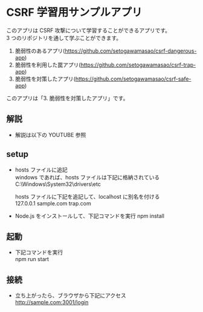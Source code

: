 # CSRF 学習用サンプルアプリ

このアプリは CSRF 攻撃について学習することができるアプリです。  
3 つのリポジトリを通して学ぶことができます。

1. 脆弱性のあるアプリ(https://github.com/setogawamasao/csrf-dangerous-app)
2. 脆弱性を利用した罠アプリ(https://github.com/setogawamasao/csrf-trap-app)
3. 脆弱性を対策したアプリ(https://github.com/setogawamasao/csrf-safe-app)

このアプリは「3. 脆弱性を対策したアプリ」です。

## 解説

- 解説は以下の YOUTUBE 参照

## setup

- hosts ファイルに追記  
  windows であれば、hosts ファイルは下記に格納されている  
  C:\Windows\System32\drivers\etc

  hosts ファイルに下記を追記して、localhost に別名を付ける  
  127.0.0.1 sample.com trap.com

- Node.js をインストールして、下記コマンドを実行
  npm install

## 起動

- 下記コマンドを実行  
  npm run start

## 接続

- 立ち上がったら、ブラウザから下記にアクセス  
  http://sample.com:3001/login
